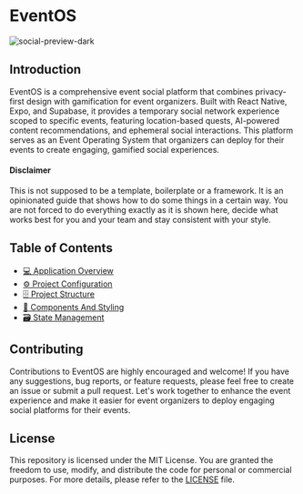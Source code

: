 # EventOS

![social-preview-dark](https://github.com/user-attachments/assets/9697a7da-10aa-4661-bb76-b5bc0dd611f0)

## Introduction

EventOS is a comprehensive event social platform that combines privacy-first design with gamification for event organizers. Built with React Native, Expo, and Supabase, it provides a temporary social network experience scoped to specific events, featuring location-based quests, AI-powered content recommendations, and ephemeral social interactions. This platform serves as an Event Operating System that organizers can deploy for their events to create engaging, gamified social experiences.

#### Disclaimer

This is not supposed to be a template, boilerplate or a framework. It is an opinionated guide that shows how to do some things in a certain way. You are not forced to do everything exactly as it is shown here, decide what works best for you and your team and stay consistent with your style.

## Table of Contents

- [💻 Application Overview](docs/application-overview.md)
- [⚙️ Project Configuration](docs/project-configuration.md)
- [🗄️ Project Structure](docs/project-structure.md)
- [🧱 Components And Styling](docs/components-and-styling.md)
- [🗃️ State Management](docs/state-management.md)

## Contributing

Contributions to EventOS are highly encouraged and welcome! If you have any suggestions, bug reports, or feature requests, please feel free to create an issue or submit a pull request. Let's work together to enhance the event experience and make it easier for event organizers to deploy engaging social platforms for their events.

## License

This repository is licensed under the MIT License. You are granted the freedom to use, modify, and distribute the code for personal or commercial purposes. For more details, please refer to the [LICENSE](https://github.com/FlemingVincent/supabase-starter/blob/main/LICENSE) file.
